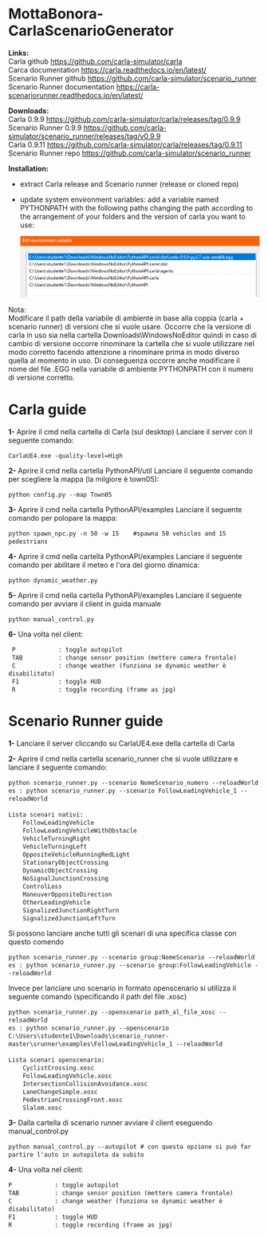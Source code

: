 # MottaBonora-CarlaScenarioGenerator


**Links:**  
	Carla github                    https://github.com/carla-simulator/carla  
	Carca documentation             https://carla.readthedocs.io/en/latest/  
	Scenario Runner github          https://github.com/carla-simulator/scenario_runner  
	Scenario Runner documentation   https://carla-scenariorunner.readthedocs.io/en/latest/  

**Downloads:**  
	Carla 0.9.9                     https://github.com/carla-simulator/carla/releases/tag/0.9.9  
	Scenario Runner 0.9.9           https://github.com/carla-simulator/scenario_runner/releases/tag/v0.9.9  
	Carla 0.9.11                    https://github.com/carla-simulator/carla/releases/tag/0.9.11  
	Scenario Runner repo  		https://github.com/carla-simulator/scenario_runner  

**Installation:**  
- extract Carla release and Scenario runner (release or cloned repo)
- update system environment variables:
       add a variable named PYTHONPATH with the following paths changing the path according 
       to the arrangement of your folders and the version of carla you want to use: 
       
     ![PYTHONPATH](https://github.com/mottajacopo/MottaBonora-CarlaSim/blob/main/PYTHONPATH.PNG)
     
Nota:  
Modificare il path della variabile di ambiente in base alla coppia (carla + scenario runner) di versioni che si vuole usare. 
Occorre che la versione di carla in uso sia nella cartella Downloads\WindowsNoEditor quindi in caso di cambio di versione occorre rinominare 
la cartella che si vuole utilizzare nel modo corretto facendo attenzione a rinominare prima in modo diverso quella al momento in uso.
Di conseguenza occorre anche modificare il nome del file .EGG nella variabile di ambiente PYTHONPATH con il numero di versione corretto.
     
     
# Carla guide

**1-** Aprire il cmd nella cartella di Carla (sul desktop)
	Lanciare il server con il seguente comando:
	
	CarlaUE4.exe -quality-level=High

**2-** Aprire il cmd nella cartella PythonAPI/util
	Lanciare il seguente comando per scegliere la mappa (la milgiore è town05):
	
	python config.py --map Town05

**3-** Aprire il cmd nella cartella PythonAPI/examples
	Lanciare il seguente comando per polopare la mappa:
	
	python spawn_npc.py -n 50 -w 15    #spawna 50 vehicles and 15 pedestrians

**4-** Aprire il cmd nella cartella PythonAPI/examples
	Lanciare il seguente comando per abilitare il meteo e l'ora del giorno dinamica:
	
	python dynamic_weather.py

**5-** Aprire il cmd nella cartella PythonAPI/examples
	Lanciare il seguente comando per avviare il client in guida manuale
	
	python manual_control.py 

**6-** Una volta nel client:

	 P            : toggle autopilot
 	 TAB          : change sensor position (mettere camera frontale)
     C            : change weather (funziona se dynamic weather è disabilitato)
     F1           : toggle HUD
     R            : toggle recording (frame as jpg)


# Scenario Runner guide

**1-**  Lanciare il server cliccando su CarlaUE4.exe della cartella di Carla

**2-**  Aprire il cmd nella cartella scenario_runner che si vuole utilizzare e lanciare il seguente comando:
		
	python scenario_runner.py --scenario NomeScenario_numero --reloadWorld	
	es : python scenario_runner.py --scenario FollowLeadingVehicle_1 --reloadWorld
					     
	Lista scenari nativi:                                   
		FollowLeadingVehicle					
		FollowLeadingVehicleWithObstacle
		VehicleTurningRight
		VehicleTurningLeft
		OppositeVehicleRunningRedLight
		StationaryObjectCrossing
		DynamicObjectCrossing
		NoSignalJunctionCrossing
		ControlLoss
		ManeuverOppositeDirection
		OtherLeadingVehicle
		SignalizedJunctionRightTurn
		SignalizedJunctionLeftTurn
			
 Si possono lanciare anche tutti gli scenari di una specifica classe con questo comendo
 
 	python scenario_runner.py --scenario group:NomeScenario --reloadWorld
	es : python scenario_runner.py --scenario group:FollowLeadingVehicle --reloadWorld
		
 Invece per lanciare uno scenario in formato openscenario si utilizza il seguente comando (specificando il path del file .xosc)
 		
	python scenario_runner.py --openscenario path_al_file_xosc --reloadWorld
	es : python scenario_runner.py --openscenario C:\Users\studente1\Downloads\scenario_runner-master\srunner\examples\FollowLeadingVehicle_1 --reloadWorld
		
	Lista scenari openscenario: 
		CyclistCrossing.xosc
		FollowLeadingVehicle.xosc
		IntersectionCollisionAvoidance.xosc
		LaneChangeSimple.xosc
		PedestrianCrossingFront.xosc
		Slalom.xosc

**3-** Dalla cartella di scenario runner avviare il client eseguendo manual_control.py

	python manual_control.py --autopilot # con questa opzione si può far partire l'auto in autopilota da subito
	
**4-** Una volta nel client:

	P            : toggle autopilot
 	TAB          : change sensor position (mettere camera frontale)
    C            : change weather (funziona se dynamic weather è disabilitato)
    F1           : toggle HUD
    R            : toggle recording (frame as jpg)
